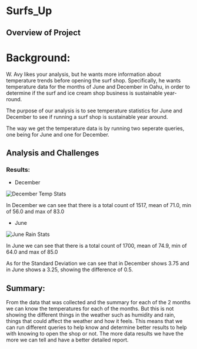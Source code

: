# Surfs_Up


## Overview of Project
# Background: 

W. Avy likes your analysis, but he wants more information about temperature trends before opening the surf shop. Specifically, he wants temperature data for the months of June and December in Oahu, in order to determine if the surf and ice cream shop business is sustainable year-round.

The purpose of our analysis is to see temperature statistics for June and December to see if running a surf shop is sustainable year around. 


The way we get the temperature data is by running two seperate queries, one being for June and one for December.



## Analysis and Challenges

### 	Results:

- December 

![December Temp Stats](https://user-images.githubusercontent.com/93894964/148700592-8679bc19-383c-4e2d-b49a-3b7fb690072f.png)

In December we can see that there is a total count of 1517, mean of 71.0, min of 56.0 and max of 83.0



- June

![June Rain Stats](https://user-images.githubusercontent.com/93894964/148700594-bbfa37a9-e575-419a-902c-07f0b9886873.png)

In June we can see that there is a total count of 1700, mean of 74.9, min of 64.0 and max of 85.0


As for the Standard Deviation we can see that in December shows 3.75 and in June shows a 3.25, showing the difference of 0.5. 



## Summary:


From the data that was collected and the summary for each of the 2 months we can know the temperatures for each of the months. But this is not showing the different things in the weather such as humidity and rain, things that could affect the weather and how it feels. This means that we can run different queries to help know and determine better results to help with knowing to open the shop or not. The more data results we have the more we can tell and have a better detailed report. 



